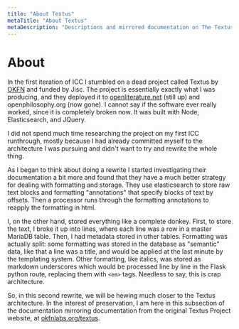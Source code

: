 ```yaml
---
title: "About Textus"
metaTitle: "About Textus"
metaDescription: "Descriptions and mirrored documentation on The Textus Project"
---
```

# About
In the first iteration of ICC I stumbled on a dead project called Textus by
[OKFN](http://okfnlabs.org/) and funded by Jisc. The project is essentially
exactly what I was producing, and they deployed it to
[openliterature.net](https://openliterature.net) (still up) and
openphilosophy.org (now gone). I cannot say if the software ever really worked,
since it is completely broken now. It was built with Node, Elasticsearch, and
JQuery.

I did not spend much time researching the project on my first ICC runthrough,
mostly because I had already committed myself to the architecture I was pursuing
and didn't want to try and rewrite the whole thing.

As I began to think about doing a rewrite I started investigating their
documentation a bit more and found that they have a much better strategy for
dealing with formatting and storage. They use elasticsearch to store raw text
blocks and formatting "annotations" that specify blocks of text by offsets. Then
a processor runs through the formatting annotations to reapply the formatting in
html.

I, on the other hand, stored everything like a complete donkey. First, to store
the text, I broke it up into lines, where each line was a row in a master
MariaDB table. Then, I had metadata stored in other tables. Formatting was
actually split: some formatting was stored in the database as "semantic" data,
like that a line was a title, and would be applied at the last minute by the
templating system. Other formatting, like italics, was stored as markdown
underscores which would be processed line by line in the Flask python route,
replacing them with `<em>` tags. Needless to say, this is crap architecture.

So, in this second rewrite, we will be hewing much closer to the Textus
architecture. In the interest of preservation, I am here in this subsection of
the documentation mirroring documentation from the original Textus Project
website, at [okfnlabs.org/textus](http://okfnlabs.org/textus/).
